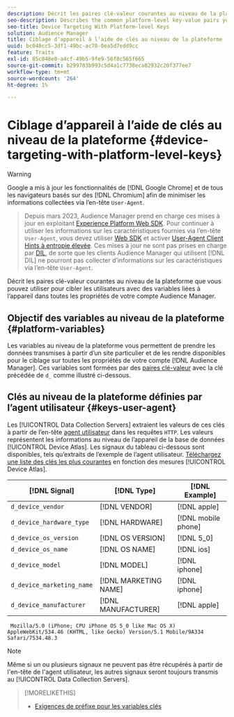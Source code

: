 ```yaml
---
description: Décrit les paires clé-valeur courantes au niveau de la plateforme que vous pouvez utiliser pour cibler les utilisateurs avec des variables liées à l’appareil dans toutes les propriétés de votre compte Audience Manager.
seo-description: Describes the common platform-level key-value pairs you can use to target users with device-related variables across all properties in your Audience Manager account.
seo-title: Device Targeting With Platform-level Keys
solution: Audience Manager
title: Ciblage d’appareil à l’aide de clés au niveau de la plateforme
uuid: bc048cc5-3df1-49bc-ac78-0ea5d7edd9cc
feature: Traits
exl-id: 85c848e0-a4cf-49b5-9fe9-56f8c565f665
source-git-commit: b299783b993c5d4a1c7738eca82932c20f377ee7
workflow-type: tm+mt
source-wordcount: '264'
ht-degree: 1%

---
```


# Ciblage d’appareil à l’aide de clés au niveau de la plateforme {#device-targeting-with-platform-level-keys}

>[!WARNING]
>
>Google a mis à jour les fonctionnalités de [!DNL Google Chrome] et de tous les navigateurs basés sur des [!DNL Chromium] afin de minimiser les informations collectées via l’en-tête `User-Agent`.
>>Depuis mars 2023, Audience Manager prend en charge ces mises à jour en exploitant [Experience Platform Web SDK](https://experienceleague.adobe.com/docs/experience-platform/edge/home.html?lang=en). Pour continuer à utiliser les informations sur les caractéristiques fournies via l’en-tête `User-Agent`, vous devez utiliser [Web SDK](https://experienceleague.adobe.com/docs/experience-platform/edge/home.html?lang=en) et activer [User-Agent Client Hints à entropie élevée](https://experienceleague.adobe.com/docs/experience-platform/edge/fundamentals/user-agent-client-hints.html?lang=en).
>>Ces mises à jour ne sont pas prises en charge par [DIL](../../../using/dil/dil-overview.md), de sorte que les clients Audience Manager qui utilisent [!DNL DIL] ne pourront pas collecter d’informations sur les caractéristiques via l’en-tête `User-Agent`.

Décrit les paires clé-valeur courantes au niveau de la plateforme que vous pouvez utiliser pour cibler les utilisateurs avec des variables liées à l’appareil dans toutes les propriétés de votre compte Audience Manager.

## Objectif des variables au niveau de la plateforme {#platform-variables}

<!-- c_tb_device_targeting.xml -->

Les variables au niveau de la plateforme vous permettent de prendre les données transmises à partir d’un site particulier et de les rendre disponibles pour le ciblage sur toutes les propriétés de votre compte [!DNL Audience Manager]. Ces variables sont formées par des [paires clé-valeur](../../reference/key-value-pairs-explained.md) avec la clé précédée de `d_` comme illustré ci-dessous.

## Clés au niveau de la plateforme définies par l’agent utilisateur {#keys-user-agent}

Les [!UICONTROL Data Collection Servers] extraient les valeurs de ces clés à partir de l’en-tête [agent utilisateur](https://www.w3.org/Protocols/rfc2616/rfc2616-sec14.html#sec14.43) dans les requêtes `HTTP`. Les valeurs représentent les informations au niveau de l’appareil de la base de données [!UICONTROL Device Atlas]. Les signaux du tableau ci-dessous sont disponibles, tels qu’extraits de l’exemple de l’agent utilisateur. [Téléchargez une liste des clés les plus courantes](assets/device_keys.csv) en fonction des mesures [!UICONTROL Device Atlas].

| [!DNL Signal] | [!DNL Type] | [!DNL Example] |
|---|---|---|
| `d_device_vendor` | [!DNL VENDOR] | [!DNL apple] |
| `d_device_hardware_type` | [!DNL HARDWARE] | [!DNL mobile phone] |
| `d_device_os_version` | [!DNL OS VERSION] | [!DNL 5_0] |
| `d_device_os_name` | [!DNL OS NAME] | [!DNL ios] |
| `d_device_model` | [!DNL MODEL] | [!DNL iphone] |
| `d_device_marketing_name` | [!DNL MARKETING NAME] | [!DNL iphone] |
| `d_device_manufacturer` | [!DNL MANUFACTURER] | [!DNL apple] |

```
 Mozilla/5.0 (iPhone; CPU iPhone OS 5_0 like Mac OS X) AppleWebKit/534.46 (KHTML, like Gecko) Version/5.1 Mobile/9A334 Safari/7534.48.3
```

>[!NOTE]
>
>Même si un ou plusieurs signaux ne peuvent pas être récupérés à partir de l&#39;en-tête de l&#39;agent utilisateur, les autres signaux seront toujours transmis au [!UICONTROL Data Collection Servers].

>[!MORELIKETHIS]
>
>* [Exigences de préfixe pour les variables clés](../../features/traits/trait-variable-prefixes.md)
